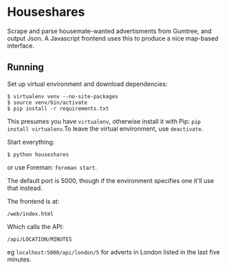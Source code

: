 Houseshares
===========

Scrape and parse housemate-wanted advertisments from Gumtree, and output Json. A Javascript frontend uses this to produce a nice map-based interface.


Running
-------
Set up virtual environment and download dependencies:

    $ virtualenv venv --no-site-packages
    $ source venv/bin/activate
    $ pip install -r requirements.txt

This presumes you have `virtualenv`, otherwise install it with Pip: `pip install virtualenv`.To leave the virtual environment, use `deactivate`.

Start everything:

    $ python houseshares

or use Foreman: `foreman start`.

The default port is 5000, though if the environment specifies one it'll use that instead.

The frontend is at:

    /web/index.html

Which calls the API:

    /api/LOCATION/MINUTES

eg `localhost:5000/api/london/5` for adverts in London listed in the last five minutes.
